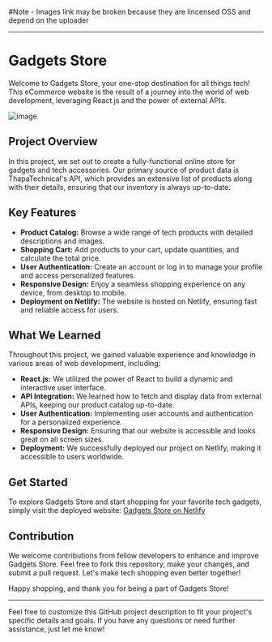 #Note - Images link may be broken because they are lincensed OSS and depend on the uploader

---

# Gadgets Store

Welcome to Gadgets Store, your one-stop destination for all things tech! This eCommerce website is the result of a journey into the world of web development, leveraging React.js and the power of external APIs. 


![image](https://github.com/autumn-absconds/Ecommerce/assets/65112908/9f1bf2f4-e0ca-4ded-9349-1cf9b1ea0910)


## Project Overview

In this project, we set out to create a fully-functional online store for gadgets and tech accessories. Our primary source of product data is ThapaTechnical's API, which provides an extensive list of products along with their details, ensuring that our inventory is always up-to-date.

## Key Features

- **Product Catalog:** Browse a wide range of tech products with detailed descriptions and images.
- **Shopping Cart:** Add products to your cart, update quantities, and calculate the total price.
- **User Authentication:** Create an account or log in to manage your profile and access personalized features.
- **Responsive Design:** Enjoy a seamless shopping experience on any device, from desktop to mobile.
- **Deployment on Netlify:** The website is hosted on Netlify, ensuring fast and reliable access for users.

## What We Learned

Throughout this project, we gained valuable experience and knowledge in various areas of web development, including:

- **React.js:** We utilized the power of React to build a dynamic and interactive user interface.
- **API Integration:** We learned how to fetch and display data from external APIs, keeping our product catalog up-to-date.
- **User Authentication:** Implementing user accounts and authentication for a personalized experience.
- **Responsive Design:** Ensuring that our website is accessible and looks great on all screen sizes.
- **Deployment:** We successfully deployed our project on Netlify, making it accessible to users worldwide.

## Get Started

To explore Gadgets Store and start shopping for your favorite tech gadgets, simply visit the deployed website: [Gadgets Store on Netlify](#insert-your-netlify-link-here)

## Contribution

We welcome contributions from fellow developers to enhance and improve Gadgets Store. Feel free to fork this repository, make your changes, and submit a pull request. Let's make tech shopping even better together!

Happy shopping, and thank you for being a part of Gadgets Store!

---

Feel free to customize this GitHub project description to fit your project's specific details and goals. If you have any questions or need further assistance, just let me know!
